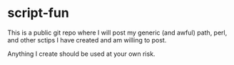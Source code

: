 script-fun
==========

This is a public git repo where I will post my generic (and awful)
path, perl, and other sctips I have created and am willing to post.

Anything I create should be used at your own risk.
